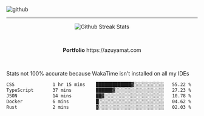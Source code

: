 ![github](https://media.discordapp.net/attachments/881363147364118528/1142610121697021952/background.png?width=1000&height=300)<br>
___
<p align="center">
  <img alt="Github Streak Stats" src="https://streak-stats.demolab.com?user=Azuyamat&theme=transparent&hide_border=true"/>
</p><br>
<p align="center">
      <strong>Portfolio</strong> https://azuyamat.com
</p><br>

Stats not 100% accurate because WakaTime isn't installed on all my IDEs
<!--START_SECTION:waka-->

```txt
CSS              1 hr 15 mins    █████████████▓░░░░░░░░░░░   55.22 %
TypeScript       37 mins         ██████▓░░░░░░░░░░░░░░░░░░   27.23 %
JSON             14 mins         ██▓░░░░░░░░░░░░░░░░░░░░░░   10.78 %
Docker           6 mins          █░░░░░░░░░░░░░░░░░░░░░░░░   04.62 %
Rust             2 mins          ▓░░░░░░░░░░░░░░░░░░░░░░░░   02.03 %
```

<!--END_SECTION:waka-->
